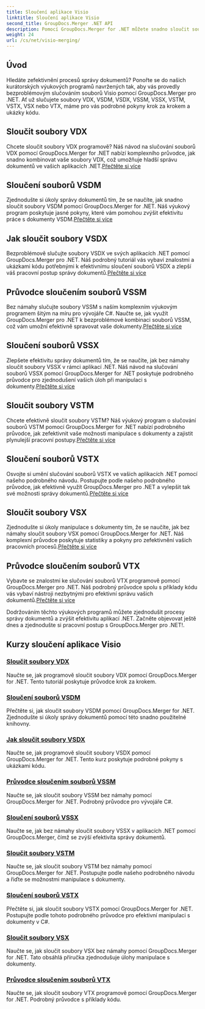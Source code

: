```yaml
---
title: Sloučení aplikace Visio
linktitle: Sloučení aplikace Visio
second_title: GroupDocs.Merger .NET API
description: Pomocí GroupDocs.Merger for .NET můžete snadno sloučit soubory VDX, VSDM, VSDX, VSSM, VSSX, VSTM, VSTX, VSX, VTX. Výukové programy krok za krokem pro bezproblémové slučování dokumentů.
weight: 24
url: /cs/net/visio-merging/
---
```


## Úvod

Hledáte zefektivnění procesů správy dokumentů? Ponořte se do našich kurátorských výukových programů navržených tak, aby vás provedly bezproblémovým slučováním souborů Visio pomocí GroupDocs.Merger pro .NET. Ať už slučujete soubory VDX, VSDM, VSDX, VSSM, VSSX, VSTM, VSTX, VSX nebo VTX, máme pro vás podrobné pokyny krok za krokem a ukázky kódu.

## Sloučit soubory VDX

 Chcete sloučit soubory VDX programově? Náš návod na slučování souborů VDX pomocí GroupDocs.Merger for .NET nabízí komplexního průvodce, jak snadno kombinovat vaše soubory VDX, což umožňuje hladší správu dokumentů ve vašich aplikacích .NET.[Přečtěte si více](./merge-vdx-files/)

## Sloučení souborů VSDM

Zjednodušte si úkoly správy dokumentů tím, že se naučíte, jak snadno sloučit soubory VSDM pomocí GroupDocs.Merger for .NET. Náš výukový program poskytuje jasné pokyny, které vám pomohou zvýšit efektivitu práce s dokumenty VSDM.[Přečtěte si více](./merging-vsdm-files/)

## Jak sloučit soubory VSDX

 Bezproblémově slučujte soubory VSDX ve svých aplikacích .NET pomocí GroupDocs.Merger pro .NET. Náš podrobný tutoriál vás vybaví znalostmi a ukázkami kódu potřebnými k efektivnímu sloučení souborů VSDX a zlepší váš pracovní postup správy dokumentů.[Přečtěte si více](./how-to-merge-vsdx-files/)

## Průvodce sloučením souborů VSSM

 Bez námahy slučujte soubory VSSM s naším komplexním výukovým programem šitým na míru pro vývojáře C#. Naučte se, jak využít GroupDocs.Merger pro .NET k bezproblémové kombinaci souborů VSSM, což vám umožní efektivně spravovat vaše dokumenty.[Přečtěte si více](./guide-merging-vssm-files/)

## Sloučení souborů VSSX

Zlepšete efektivitu správy dokumentů tím, že se naučíte, jak bez námahy sloučit soubory VSSX v rámci aplikací .NET. Náš návod na slučování souborů VSSX pomocí GroupDocs.Merger for .NET poskytuje podrobného průvodce pro zjednodušení vašich úloh při manipulaci s dokumenty.[Přečtěte si více](./merging-vssx-files/)

## Sloučit soubory VSTM

 Chcete efektivně sloučit soubory VSTM? Náš výukový program o slučování souborů VSTM pomocí GroupDocs.Merger for .NET nabízí podrobného průvodce, jak zefektivnit vaše možnosti manipulace s dokumenty a zajistit plynulejší pracovní postupy.[Přečtěte si více](./merge-vstm-files/)

## Sloučení souborů VSTX

 Osvojte si umění slučování souborů VSTX ve vašich aplikacích .NET pomocí našeho podrobného návodu. Postupujte podle našeho podrobného průvodce, jak efektivně využít GroupDocs.Merger pro .NET a vylepšit tak své možnosti správy dokumentů.[Přečtěte si více](./merging-vstx-files/)

## Sloučit soubory VSX

Zjednodušte si úkoly manipulace s dokumenty tím, že se naučíte, jak bez námahy sloučit soubory VSX pomocí GroupDocs.Merger for .NET. Náš komplexní průvodce poskytuje statistiky a pokyny pro zefektivnění vašich pracovních procesů.[Přečtěte si více](./merge-vsx-files/)

## Průvodce sloučením souborů VTX

 Vybavte se znalostmi ke slučování souborů VTX programově pomocí GroupDocs.Merger pro .NET. Náš podrobný průvodce spolu s příklady kódu vás vybaví nástroji nezbytnými pro efektivní správu vašich dokumentů.[Přečtěte si více](./guide-merging-vtx-files/)

Dodržováním těchto výukových programů můžete zjednodušit procesy správy dokumentů a zvýšit efektivitu aplikací .NET. Začněte objevovat ještě dnes a zjednodušte si pracovní postup s GroupDocs.Merger pro .NET!.
## Kurzy sloučení aplikace Visio
### [Sloučit soubory VDX](./merge-vdx-files/)
Naučte se, jak programově sloučit soubory VDX pomocí GroupDocs.Merger for .NET. Tento tutoriál poskytuje průvodce krok za krokem.
### [Sloučení souborů VSDM](./merging-vsdm-files/)
Přečtěte si, jak sloučit soubory VSDM pomocí GroupDocs.Merger for .NET. Zjednodušte si úkoly správy dokumentů pomocí této snadno použitelné knihovny.
### [Jak sloučit soubory VSDX](./how-to-merge-vsdx-files/)
Naučte se, jak programově sloučit soubory VSDX pomocí GroupDocs.Merger for .NET. Tento kurz poskytuje podrobné pokyny s ukázkami kódu.
### [Průvodce sloučením souborů VSSM](./guide-merging-vssm-files/)
Naučte se, jak sloučit soubory VSSM bez námahy pomocí GroupDocs.Merger for .NET. Podrobný průvodce pro vývojáře C#.
### [Sloučení souborů VSSX](./merging-vssx-files/)
Naučte se, jak bez námahy sloučit soubory VSSX v aplikacích .NET pomocí GroupDocs.Merger, čímž se zvýší efektivita správy dokumentů.
### [Sloučit soubory VSTM](./merge-vstm-files/)
Naučte se, jak sloučit soubory VSTM bez námahy pomocí GroupDocs.Merger for .NET. Postupujte podle našeho podrobného návodu a řiďte se možnostmi manipulace s dokumenty.
### [Sloučení souborů VSTX](./merging-vstx-files/)
Přečtěte si, jak sloučit soubory VSTX pomocí GroupDocs.Merger for .NET. Postupujte podle tohoto podrobného průvodce pro efektivní manipulaci s dokumenty v C#.
### [Sloučit soubory VSX](./merge-vsx-files/)
Naučte se, jak sloučit soubory VSX bez námahy pomocí GroupDocs.Merger for .NET. Tato obsáhlá příručka zjednodušuje úlohy manipulace s dokumenty.
### [Průvodce sloučením souborů VTX](./guide-merging-vtx-files/)
Naučte se, jak sloučit soubory VTX programově pomocí GroupDocs.Merger for .NET. Podrobný průvodce s příklady kódu.